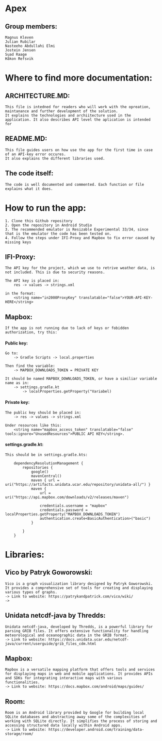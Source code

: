 # Apex

## Group members:

    Magnus Kleven
    Julian Rubilar
    Nasteeho Abdullahi Elmi
    Jostein Jensen
    Suad Raage
    Håkon Refsvik
    

# Where to find more documentation:

## ARCHITECTURE.MD:
    This file is intedned for readers who will work with the opreation, maintanance and further development of the solution. 
    It explains the technologies and archiitecture used in the application. It also describes API level the aplication is intended for

## README.MD:
    This file guides users on how use the app for the first time in case of an API-key error occures.
    It also explains the different libraries used.

## The code itself:
    The code is well documented and commented. Each function or file explains what it does. 

# How to run the app:
    1. Clone this Github repository
    2. Open the repository in Android Studio
    3. The recommended emulator is Resizable Experimental 33/34, since that is the emulator the code has been tested on.
    4. Follow the steps under IFI-Proxy and Mapbox to fix error caused by missing keys
    
    
## IFI-Proxy:

    The API key for the project, which we use to retrive weather data, is not included. This is due to security reasons.

    The API key is placed in:
        res -> values -> strings.xml 

    in the format:
        <string name="in2000ProxyKey" translatable="false">YOUR-API-KEY-HERE</string>

## Mapbox:

    If the app is not running due to lack of keys or fobidden authorization, try this:

#### Public key:

    Go to:
        -> Gradle Scripts -> local.properties

    Then find the variable:
        -> MAPBOX_DOWNLOADS_TOKEN = PRIVATE KEY

    It should be named MAPBOX_DOWNLOADS_TOKEN, or have a similiar variable name as in:
        -> settings.gradle.kt 
            -> localProperties.getProperty("Variabel)


#### Private key:
    The public key should be placed in:
        -> res -> values -> strings.xml

    Under resources like this:  
        <string name="mapbox_access_token" translatable="false" tools:ignore="UnusedResources">PUBLIC API KEY</string>.


#### settings.gradle.kt:

    This should be in settings.gradle.kts: 

        dependencyResolutionManagement {
            repositories {
                google()
                mavenCentral()
                maven { url = uri("https://artifacts.unidata.ucar.edu/repository/unidata-all/") }
                maven {
                    url = uri("https://api.mapbox.com/downloads/v2/releases/maven")

                    credentials.username = "mapbox"
                    credentials.password = localProperties.getProperty("MAPBOX_DOWNLOADS_TOKEN")
                    authentication.create<BasicAuthentication>("basic")
                }

            }
        }
        
# Libraries:

## Vico by Patryk Goworowski:
    Vico is a graph visualization library designed by Patryk Goworowski. It provides a comprehensive set of tools for creating and displaying various types of graphs.
    -> Link to website: https://patrykandpatrick.com/vico/wiki/
    -> 
    
## Unidata netcdf-java by Thredds:
    Unidata netcdf-java, developed by Thredds, is a powerful library for parsing GRIB files. It offers extensive functionality for handling meteorological and oceanographic data in the GRIB format.
    -> Link to website: https://docs.unidata.ucar.edu/netcdf-java/current/userguide/grib_files_cdm.html
    
## Mapbox:
    Mapbox is a versatile mapping platform that offers tools and services for displaying maps in web and mobile applications. It provides APIs and SDKs for integrating interactive maps with various functionalities.
    -> Link to website: https://docs.mapbox.com/android/maps/guides/
    
## Room:
    Room is an Android library provided by Google for building local SQLite databases and abstracting away some of the complexities of working with SQLite directly. It simplifies the process of storing and accessing structured data locally within Android apps.
    -> Link to website: https://developer.android.com/training/data-storage/room/
